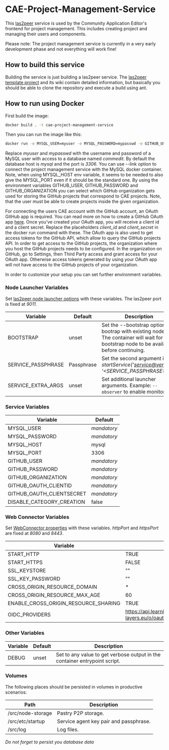 # CAE-Project-Management-Service
This [las2peer](https://github.com/rwth-acis/las2peer) service is used by the Community Application Editor's frontend for project management.
This includes creating project and managing their users and components.

Please note: The project management service is currently in a very early development phase and not everything will work fine!

## How to build this service
Building the service is just building a las2peer service. The [las2peer template project](https://github.com/rwth-acis/las2peer-Template-Project) and its wiki contain detailed information, but basically you should be able to clone the repository and execute a build using ant.

## How to run using Docker

First build the image:
```bash
docker build . -t cae-project-management-service
```

Then you can run the image like this:

```bash
docker run -e MYSQL_USER=myuser -e MYSQL_PASSWORD=mypasswd -e GITHUB_USER=github_username -e GITHUB_PASSWORD=github_password -e GITHUB_ORGANIZATION=organization_name -e GITHUB_OAUTH_CLIENTID=client_id -e GITHUB_OAUTH_CLIENTSECRET=client_secret -p 8080:8080 -p 9011:9011 cae-project-management-service
```

Replace *myuser* and *mypasswd* with the username and password of a MySQL user with access to a database named *commedit*.
By default the database host is *mysql* and the port is *3306*.
You can use --link option to connect the project management service with the MySQL docker container.
Note, when using MYSQL_HOST env variable, it seems to be needed to also give the MYSQL_PORT even if it should be the standard one.
By using the environment variables GITHUB_USER, GITHUB_PASSWORD and GITHUB_ORGANIZATION you can select which GitHub organization gets used for storing the GitHub projects that correspond to CAE projects.
Note, that the user must be able to create projects inside the given organization.

For connecting the users CAE account with the GitHub account, an OAuth GitHub app is required. You can read more on how to create a GitHub OAuth app [here](https://docs.github.com/en/developers/apps/creating-an-oauth-app).
Once you've created your OAuth app, you will receive a client id and a client secret. Replace the placeholders *client_id* and *client_secret* in the docker run command with these.
The OAuth app is also used to get access tokens for the GitHub API, which allow to query the GitHub projects API. In order to get access to the GitHub projects, the organization where you host the GitHub projects needs to be configured. In the organization on GitHub, go to Settings, then Third Party access and grant access for your OAuth app. Otherwise access tokens generated by using your OAuth app will not have access to the GitHub projects of your organization.

In order to customize your setup you can set further environment variables.

### Node Launcher Variables

Set [las2peer node launcher options](https://github.com/rwth-acis/las2peer-Template-Project/wiki/L2pNodeLauncher-Commands#at-start-up) with these variables.
The las2peer port is fixed at *9011*.

| Variable | Default | Description |
|----------|---------|-------------|
| BOOTSTRAP | unset | Set the --bootstrap option to bootrap with existing nodes. The container will wait for any bootstrap node to be available before continuing. |
| SERVICE_PASSPHRASE | Passphrase | Set the second argument in *startService('<service@version>', '<SERVICE_PASSPHRASE>')*. |
| SERVICE_EXTRA_ARGS | unset | Set additional launcher arguments. Example: ```--observer``` to enable monitoring. |

### Service Variables

| Variable | Default |
|----------|---------|
| MYSQL_USER | *mandatory* |
| MYSQL_PASSWORD | *mandatory* |
| MYSQL_HOST | mysql |
| MYSQL_PORT | 3306 |
| GITHUB_USER | *mandatory* |
| GITHUB_PASSWORD | *mandatory* |
| GITHUB_ORGANIZATION | *mandatory* |
| GITHUB_OAUTH_CLIENTID | *mandatory* |
| GITHUB_OAUTH_CLIENTSECRET | *mandatory* |
| DISABLE_CATEGORY_CREATION | false |

### Web Connector Variables

Set [WebConnector properties](https://github.com/rwth-acis/las2peer-Template-Project/wiki/WebConnector-Configuration) with these variables.
*httpPort* and *httpsPort* are fixed at *8080* and *8443*.

| Variable | Default |
|----------|---------|
| START_HTTP | TRUE |
| START_HTTPS | FALSE |
| SSL_KEYSTORE | "" |
| SSL_KEY_PASSWORD | "" |
| CROSS_ORIGIN_RESOURCE_DOMAIN | * |
| CROSS_ORIGIN_RESOURCE_MAX_AGE | 60 |
| ENABLE_CROSS_ORIGIN_RESOURCE_SHARING | TRUE |
| OIDC_PROVIDERS | https://api.learning-layers.eu/o/oauth2,https://accounts.google.com |

### Other Variables

| Variable | Default | Description |
|----------|---------|-------------|
| DEBUG  | unset | Set to any value to get verbose output in the container entrypoint script. |


### Volumes

The following places should be persisted in volumes in productive scenarios:

| Path | Description |
|------|-------------|
| /src/node-storage | Pastry P2P storage. |
| /src/etc/startup | Service agent key pair and passphrase. |
| /src/log | Log files. |

*Do not forget to persist you database data*